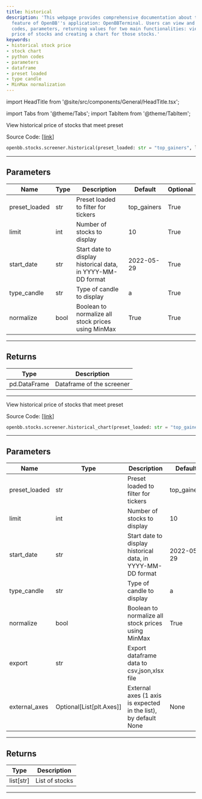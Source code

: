 ```yaml
---
title: historical
description: 'This webpage provides comprehensive documentation about the ''historical''
  feature of OpenBB''s application: OpenBBTerminal. Users can view and access python
  codes, parameters, returning values for two main functionalities: viewing historical
  price of stocks and creating a chart for those stocks.'
keywords:
- historical stock price
- stock chart
- python codes
- parameters
- dataframe
- preset loaded
- type candle
- MinMax normalization
---
```


import HeadTitle from '@site/src/components/General/HeadTitle.tsx';

<HeadTitle title="stocks.screener.historical - Reference | OpenBB SDK Docs" />

import Tabs from '@theme/Tabs';
import TabItem from '@theme/TabItem';

<Tabs>
<TabItem value="model" label="Model" default>

View historical price of stocks that meet preset

Source Code: [[link](https://github.com/OpenBB-finance/OpenBBTerminal/tree/main/openbb_terminal/stocks/screener/yahoofinance_model.py#L53)]

```python
openbb.stocks.screener.historical(preset_loaded: str = "top_gainers", limit: int = 10, start_date: str = "2022-05-29", type_candle: str = "a", normalize: bool = True)
```

---

## Parameters

| Name | Type | Description | Default | Optional |
| ---- | ---- | ----------- | ------- | -------- |
| preset_loaded | str | Preset loaded to filter for tickers | top_gainers | True |
| limit | int | Number of stocks to display | 10 | True |
| start_date | str | Start date to display historical data, in YYYY-MM-DD format | 2022-05-29 | True |
| type_candle | str | Type of candle to display | a | True |
| normalize | bool | Boolean to normalize all stock prices using MinMax | True | True |


---

## Returns

| Type | Description |
| ---- | ----------- |
| pd.DataFrame | Dataframe of the screener |
---

</TabItem>
<TabItem value="view" label="Chart">

View historical price of stocks that meet preset

Source Code: [[link](https://github.com/OpenBB-finance/OpenBBTerminal/tree/main/openbb_terminal/stocks/screener/yahoofinance_view.py#L28)]

```python
openbb.stocks.screener.historical_chart(preset_loaded: str = "top_gainers", limit: int = 10, start_date: str = "2022-05-29", type_candle: str = "a", normalize: bool = True, export: str = "", external_axes: Optional[List[matplotlib.axes._axes.Axes]] = None)
```

---

## Parameters

| Name | Type | Description | Default | Optional |
| ---- | ---- | ----------- | ------- | -------- |
| preset_loaded | str | Preset loaded to filter for tickers | top_gainers | True |
| limit | int | Number of stocks to display | 10 | True |
| start_date | str | Start date to display historical data, in YYYY-MM-DD format | 2022-05-29 | True |
| type_candle | str | Type of candle to display | a | True |
| normalize | bool | Boolean to normalize all stock prices using MinMax | True | True |
| export | str | Export dataframe data to csv,json,xlsx file |  | True |
| external_axes | Optional[List[plt.Axes]] | External axes (1 axis is expected in the list), by default None | None | True |


---

## Returns

| Type | Description |
| ---- | ----------- |
| list[str] | List of stocks |
---

</TabItem>
</Tabs>

